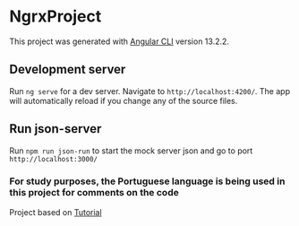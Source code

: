 # NgrxProject

This project was generated with [Angular CLI](https://github.com/angular/angular-cli) version 13.2.2.

## Development server

Run `ng serve` for a dev server. Navigate to `http://localhost:4200/`. The app will automatically reload if you change any of the source files.

## Run json-server

Run `npm run json-run` to start the mock server json  and go to port `http://localhost:3000/`

### For study purposes, the Portuguese language is being used in this project for comments on the code


Project based on [Tutorial](https://www.learmoreseekmore.com/2022/06/angular-14-statemanagement-crud-example-with-rxjs14.html)